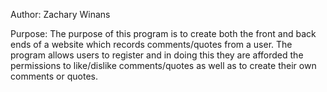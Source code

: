 Author: 
Zachary Winans

Purpose: 
The purpose of this program is to create both the front and back ends of a website which records comments/quotes from a user.
The program allows users to register and in doing this they are afforded the permissions to like/dislike comments/quotes as well as to
create their own comments or quotes.

